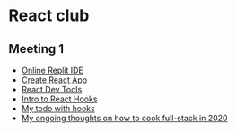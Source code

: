 React club
===

Meeting 1
---

- [Online Replit IDE](https://repl.it/languages/reactjs)
- [Create React App](https://github.com/facebook/create-react-app)
- [React Dev Tools](https://chrome.google.com/webstore/detail/react-developer-tools/fmkadmapgofadopljbjfkapdkoienihi?hl=ru)
- [Intro to React Hooks](https://en.reactjs.org/docs/hooks-intro.html)
- [My todo with hooks](todo-with-hooks/)
- [My ongoing thoughts on how to cook full-stack in 2020](https://github.com/vpavlenko/web-2020)
